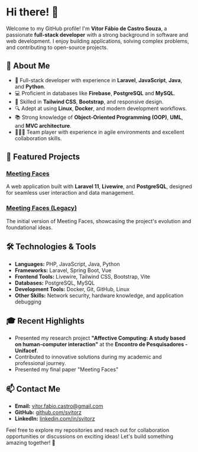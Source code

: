 # Hi there! 👋

Welcome to my GitHub profile! I'm **Vitor Fábio de Castro Souza**, a passionate **full-stack developer** with a strong background in software and web development. I enjoy building applications, solving complex problems, and contributing to open-source projects.

## 🚀 About Me
- 🌟 Full-stack developer with experience in **Laravel**, **JavaScript**, **Java**, and **Python**.
- 💻 Proficient in databases like **Firebase**, **PostgreSQL** and **MySQL**.
- 🎨 Skilled in **Tailwind CSS**, **Bootstrap**, and responsive design.
- 🔍 Adept at using **Linux**, **Docker**, and modern development workflows.
- 📚 Strong knowledge of **Object-Oriented Programming (OOP)**, **UML**, and **MVC architecture**.
- 🧑‍🤝‍🧑 Team player with experience in agile environments and excellent collaboration skills.

## 📌 Featured Projects
### [Meeting Faces](https://github.com/svitorz/meetingfaces)
A web application built with **Laravel 11**, **Livewire**, and **PostgreSQL**, designed for seamless user interaction and data management.

### [Meeting Faces (Legacy)](https://github.com/svitorz/meeting_faces)
The initial version of Meeting Faces, showcasing the project's evolution and foundational ideas.

## 🛠️ Technologies & Tools
- **Languages:** PHP, JavaScript, Java, Python
- **Frameworks:** Laravel, Spring Boot, Vue
- **Frontend Tools:** Livewire, Tailwind CSS, Bootstrap, Vite
- **Databases:** PostgreSQL, MySQL
- **Development Tools:** Docker, Git, GitHub, Linux
- **Other Skills:** Network security, hardware knowledge, and application debugging

## 🎓 Recent Highlights
- Presented my research project **"Affective Computing: A study based on human-computer interaction"** at the **Encontro de Pesquisadores - Unifacef**.
- Contributed to innovative solutions during my academic and professional journey.
- Presented my final paper "Meeting Faces"
## 📫 Contact Me
- **Email:** [vitor.fabio.castro@gmail.com](mailto:vitor.fabio.castro@gmail.com)
- **GitHub:** [github.com/svitorz](https://github.com/svitorz)
- **LinkedIn:** [linkedin.com/in/svitorz](https://linkedin.com/in/svitorz)

Feel free to explore my repositories and reach out for collaboration opportunities or discussions on exciting ideas! Let's build something amazing together! 🚀

